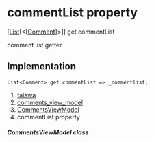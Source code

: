 
<div>

# commentList property

</div>



[[List](https://api.flutter.dev/flutter/dart-core/List-class.html)[\<[[Comment](../../models_comment_comment_model/Comment-class.html)]\>]]
get commentList



comment list getter.



## Implementation

``` language-dart
List<Comment> get commentList => _commentlist;
```








1.  [talawa](../../index.html)
2.  [comments_view_model](../../view_model_widgets_view_models_comments_view_model/)
3.  [CommentsViewModel](../../view_model_widgets_view_models_comments_view_model/CommentsViewModel-class.html)
4.  commentList property

##### CommentsViewModel class







